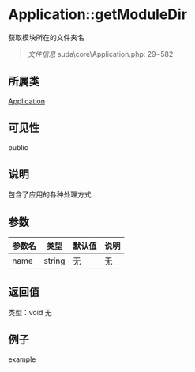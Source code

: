 # Application::getModuleDir
获取模块所在的文件夹名
> *文件信息* suda\core\Application.php: 29~582
## 所属类 

[Application](../Application.md)

## 可见性

  public  
## 说明


包含了应用的各种处理方式

## 参数

| 参数名 | 类型 | 默认值 | 说明 |
|--------|-----|-------|-------|
| name |  string | 无 | 无 |

## 返回值
类型：void
无

## 例子

example